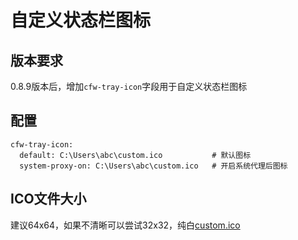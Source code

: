 # 自定义状态栏图标

## 版本要求 <a id="&#x7248;&#x672C;&#x8981;&#x6C42;"></a>

0.8.9版本后，增加`cfw-tray-icon`字段用于自定义状态栏图标

## 配置 <a id="&#x914D;&#x7F6E;"></a>

```text
cfw-tray-icon: 
  default: C:\Users\abc\custom.ico           # 默认图标
  system-proxy-on: C:\Users\abc\custom.ico   # 开启系统代理后图标
```

## ICO文件大小 <a id="ico&#x6587;&#x4EF6;&#x5927;&#x5C0F;"></a>

建议64x64，如果不清晰可以尝试32x32，纯白[custom.ico](https://docs.cfw.lbyczf.com/assets/custom.ico)

